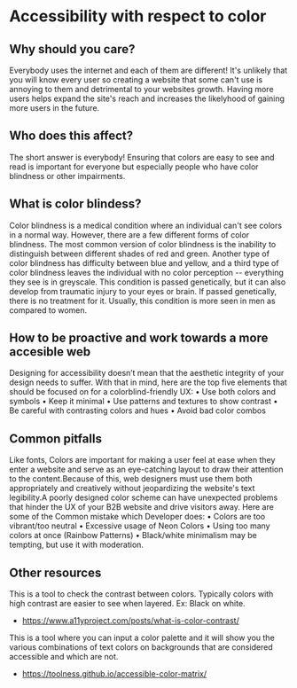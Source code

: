 
# Accessibility with respect to color

## Why should you care?

Everybody uses the internet and each of them are different! It's unlikely that you will know every user so creating a website that some can't use is annoying to them and detrimental to your websites growth. Having more users helps expand the site's reach and increases the likelyhood of gaining more users in the future.

## Who does this affect?

The short answer is everybody! Ensuring that colors are easy to see and read is important for everyone but especially people who have color blindness or other impairments.

## What is color blindess?

Color blindness is a medical condition where an individual can't see colors in a normal way. However, there are a few different forms of color blindness. The most common version of color blindness is the inability to distinguish between different shades of red and green. Another type of color blindness has difficulty between blue and yellow, and a third type of color blindness leaves the individual with no color perception -- everything they see is in greyscale. 
This condition is passed genetically, but it can also develop from traumatic injury to your eyes or brain. If passed genetically, there is no treatment for it. Usually, this condition is more seen in men as compared to women.

## How to be proactive and work towards a more accesible web
Designing for accessibility doesn’t mean that the aesthetic integrity of your design needs to suffer. With that in mind, here are the top five elements that should be focused on for a colorblind-friendly UX:
  • Use both colors and symbols
  • Keep it minimal
  • Use patterns and textures to show contrast
  • Be careful with contrasting colors and hues
  • Avoid bad color combos

## Common pitfalls
Like fonts, Colors are important for making a user feel at ease when they enter a website and serve as an eye-catching layout to draw their attention to the content.Because of this, web designers must use them both appropriately and creatively without jeopardizing the website's text legibility.A poorly designed color scheme can have unexpected problems that hinder the UX of your B2B website and drive visitors away. Here are some of the Common mistake which Developer does:
   • Colors are too vibrant/too neutral
   • Excessive usage of Neon Colors
   • Using too many colors at once (Rainbow Patterns)
   • Black/white minimalism may be tempting, but use it with moderation.

## Other resources

This is a tool to check the contrast between colors. Typically colors with high contrast are easier to see when layered. Ex: Black on white.
* https://www.a11yproject.com/posts/what-is-color-contrast/

This is a tool where you can input a color palette and it will show you the various combinations of text colors on backgrounds that are considered accessible and which are not.
* https://toolness.github.io/accessible-color-matrix/
